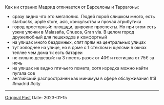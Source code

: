 Как ни странно Мадрид отличается от Барселоны и Таррагоны:
- сразу видно что это мегаполис. Людей порой слишком много, есть starbucks, apple store, asic, консульства и прочая атрибутика
- город просторный: площади, широкие проспекты. Но при этом есть узкие улочки в Malasaña, Chueca, Gran via. В целом город дружелюбный для пешеходов и комфортный
- на улицах много бездомных, спят прям на центральных улицах
- тут холоднее на улице, но в доме с 1 стеклом и щелями в окнах теплее чем дома тк есть батареи
- не сильно дешевый: на 3 поесть разок от 40€ и гостишка от 75€ за ночь
- на улицах не видно птичьего помета, хотя изредка можно найти пугала сов
- английский распространен как минимум в сфере обслуживания #til #madrid #city

---
[Original Post](https://t.me/lev2tarragona/846)
Date: 2023-01-15
